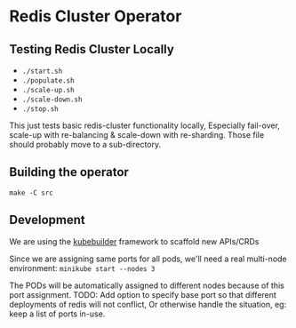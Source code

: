 # Redis Cluster Operator

## Testing Redis Cluster Locally
- `./start.sh`
- `./populate.sh`
- `./scale-up.sh`
- `./scale-down.sh`
- `./stop.sh`

This just tests basic redis-cluster functionality locally, 
Especially fail-over, scale-up with re-balancing & scale-down with re-sharding.
Those file should probably move to a sub-directory.

## Building the operator
```make -C src```

## Development

We are using the [kubebuilder](https://book.kubebuilder.io/) framework to scaffold new APIs/CRDs

Since we are assigning same ports for all pods, we'll need a real multi-node environment:
```minikube start --nodes 3```

The PODs will be automatically assigned to different nodes because of this port assignment.
TODO: Add option to specify base port so that different deployments of redis will not conflict,
      Or otherwise handle the situation, eg: keep a list of ports in-use.


